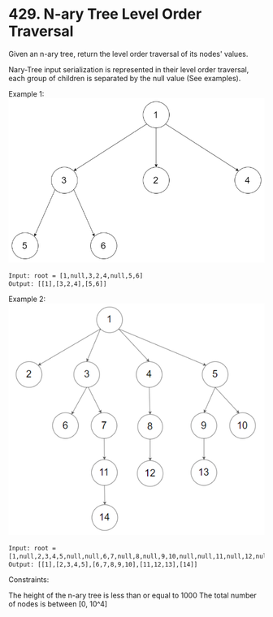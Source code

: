 # 429. N-ary Tree Level Order Traversal

Given an n-ary tree, return the level order traversal of its nodes' values.

Nary-Tree input serialization is represented in their level order traversal, each group of children is separated by the null value (See examples).

Example 1:
![ex1](./narytreeexample.png)

```
Input: root = [1,null,3,2,4,null,5,6]
Output: [[1],[3,2,4],[5,6]]
```

Example 2:
![ex1](./sample_4_964.png)

```
Input: root = [1,null,2,3,4,5,null,null,6,7,null,8,null,9,10,null,null,11,null,12,null,13,null,null,14]
Output: [[1],[2,3,4,5],[6,7,8,9,10],[11,12,13],[14]]
```

Constraints:

The height of the n-ary tree is less than or equal to 1000
The total number of nodes is between [0, 10^4]
